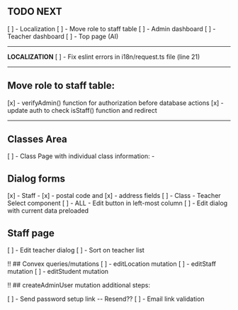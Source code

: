 ## TODO NEXT
[ ] - Localization
[ ] - Move role to staff table
[ ] - Admin dashboard
[ ] - Teacher dashboard
[ ] - Top page (AI)

********************
**LOCALIZATION**
[ ] - Fix eslint errors in i18n/request.ts file (line 21)

********************
## Move role to staff table:

[x] - verifyAdmin() function for authorization before database actions 
[x] - update auth to check isStaff() function and redirect 

********************

## Classes Area
[ ] - Class Page with individual class information:
      - 

## Dialog forms
[x] - Staff - [x] - postal code and [x] - address fields
[ ] - Class - Teacher Select component
[ ] - ALL - Edit button in left-most column
[ ] - Edit dialog with current data preloaded


## Staff page
[ ] - Edit teacher dialog
[ ] - Sort on teacher list

!! ## Convex queries/mutations
[ ] - editLocation mutation
[ ] - editStaff mutation
[ ] - editStudent mutation


!! ## createAdminUser mutation additional steps:

[ ] - Send password setup link -- Resend??
[ ] - Email link validation

